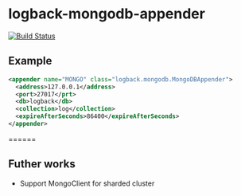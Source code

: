 logback-mongodb-appender
======

[![Build Status](https://travis-ci.org/sgkim126/logback-mongodb-appender.svg)](https://travis-ci.org/sgkim126/logback-mongodb-appender)

## Example
```xml
<appender name="MONGO" class="logback.mongodb.MongoDBAppender">
  <address>127.0.0.1</address>
  <port>27017</prt>
  <db>logback</db>
  <collection>log</collection>
  <expireAfterSeconds>86400</expireAfterSeconds>
</appender>
```
======
## Futher works
* Support MongoClient for sharded cluster
